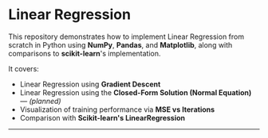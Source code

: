 # Linear Regression

This repository demonstrates how to implement Linear Regression from scratch in Python using **NumPy**, **Pandas**, and **Matplotlib**, along with comparisons to **scikit-learn**'s implementation.

It covers:

- Linear Regression using **Gradient Descent**
- Linear Regression using the **Closed-Form Solution (Normal Equation)** — _(planned)_
- Visualization of training performance via **MSE vs Iterations**
- Comparison with **Scikit-learn's LinearRegression**

---
